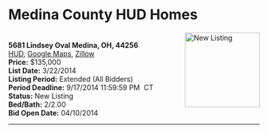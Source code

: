 # Medina County HUD Homes

[<img alt="New Listing" src="https://www.hudhomestore.com/pages/ImageShow.aspx?Case=412-503024" align="right" style="height:150px;">](http://www.hudhomestore.com/Listing/PropertyDetails.aspx?caseNumber=412-503024)  
**5681 Lindsey Oval Medina, OH, 44256**  
[HUD](http://www.hudhomestore.com/Listing/PropertyDetails.aspx?caseNumber=412-503024), [Google Maps](http://maps.google.com/maps?q=5681+Lindsey+Oval+Medina%2C+OH%2C+44256), [Zillow](http://www.zillow.com/homes/5681+Lindsey+Oval+Medina%2C+OH%2C+44256/)  
**Price:** $135,000  
**List Date:** 3/22/2014  
**Listing Period:** Extended (All Bidders)  
**Period Deadline:** 9/17/2014 11:59:59 PM  CT  
**Status:** New Listing  
**Bed/Bath:** 2/2.00  
**Bid Open Date:** 04/10/2014

***

